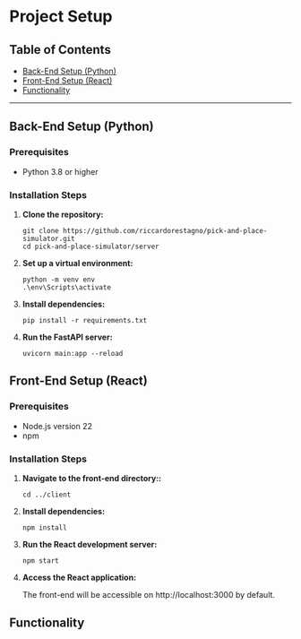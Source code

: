 # Project Setup

## Table of Contents
- [Back-End Setup (Python)](#back-end-setup-python)
- [Front-End Setup (React)](#front-end-setup-react)
- [Functionality](#functionality)

---

## Back-End Setup (Python)

### Prerequisites
- Python 3.8 or higher

### Installation Steps

1. **Clone the repository:**

   ```
   git clone https://github.com/riccardorestagno/pick-and-place-simulator.git
   cd pick-and-place-simulator/server
   ```
2. **Set up a virtual environment:**

    ```
    python -m venv env
   .\env\Scripts\activate
    ```
3. **Install dependencies:**

    ```
    pip install -r requirements.txt
    ```

4. **Run the FastAPI server:**
    ```
    uvicorn main:app --reload
    ```
   
## Front-End Setup (React)

### Prerequisites
- Node.js version 22
- npm

### Installation Steps

1. **Navigate to the front-end directory::**

   ```
   cd ../client
   ```

2. **Install dependencies:**

    ```
    npm install
    ```

3. **Run the React development server:**
    ```
    npm start
    ```
4. **Access the React application:**

   The front-end will be accessible on http://localhost:3000 by default.
   

## Functionality

